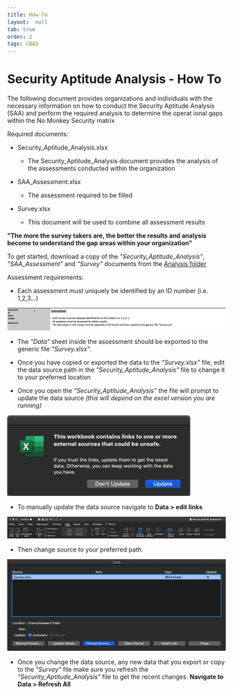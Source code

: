 ```yaml
---
title: How-To
layout:  null
tab: true
order: 2
tags: CBAS
---
```


# Security Aptitude Analysis - How To

The following document provides organizations and individuals with the necessary information on how to conduct the Security Aptitude Analysis (SAA) and perform the required analysis to determine the operat ional gaps within the No Monkey Security matrix

Required documents:
- Security_Aptitude_Analysis.xlsx
  - The Security_Aptitude_Analysis document provides the analysis of the assessments conducted within the organization

- SAA_Assessment.xlsx
  - The assessment required to be filled

- Survey.xlsx
  - This document will be used to combine all assessment results

**"The more the survey takers are, the better the results and analysis become to understand the gap areas within your organization"**

To get started, download a copy of the _"Security_Aptitude_Analysis"_, _"SAA_Assessment"_ and _"Survey"_ documents from the [Analysis folder](https://github.com/NO-MONKEY/CBAS/tree/master/Analysis)

Assessment requirements:
- Each assessment must uniquely be identified by an ID number (i.e. 1,2,3...)

![](assets/images/example3.png)

- The _"Data"_ sheet inside the assessment should be exported
to the generic file _"Survey.xlsx"_.

- Once you have copied or exported the data to the _"Survey.xlsx"_ file, edit the data source path in the _"Security_Aptitude_Analysis"_ file to change it to your preferred location

- Once you open the _"Security_Aptitude_Analysis"_ the file will prompt to update the data source _(this will depend on the excel version you are running)_

![](assets/images/ss01.png)

- To manually update the data source navigate to **Data > edit links**

![](assets/images/ss03.png)

- Then change source to your preferred path.

![](assets/images/ss04.png)

- Once you change the data source, any new data that you export or copy to the _"Survey"_ file make sure you refresh the _"Security_Aptitude_Analysis"_ file to get the recent changes. **Navigate to Data > Refresh All**
